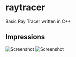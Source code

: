 # raytracer
Basic Ray Tracer written in C++

## Impressions
![Screenshot](images/aeckert-hw5.png)
![Screenshot](images/rtr-homework7-screenshot.png)
